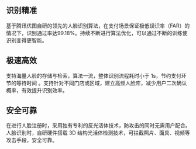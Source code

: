 ## 识别精准
基于腾讯优图自研的领先的人脸识别算法，在支付场景保证极低误识率（FAR）的情况下，识别通过率达99.18%。持续不断进行算法优化，可以通过不断的训练使识别变得更智能。 

## 极速高效
支持海量人脸的存储与检索，算法一流，整体识别流程耗时小于 1s，节约支付环节的等待时间 。支持针对不同门店或区域，建立高频人脸库，减少用户二次确认概率，有效提升识别效率。

## 安全可靠
在进行人脸注册时，采用独有专利的反光活体技术，防攻击的同时无需用户配合。人脸识别时，自研硬件搭载 3D 结构光活体检测技术，可拦截照片、面具、视频等攻击手段，安全可靠。 




